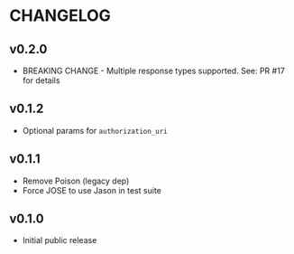 # CHANGELOG

## v0.2.0
* BREAKING CHANGE - Multiple response types supported. See: PR #17 for details

## v0.1.2
* Optional params for `authorization_uri`

## v0.1.1

* Remove Poison (legacy dep)
* Force JOSE to use Jason in test suite

## v0.1.0

* Initial public release